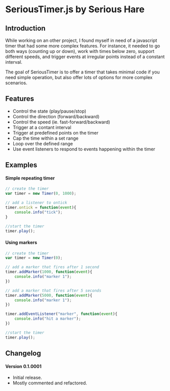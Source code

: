 # SeriousTimer.js by Serious Hare

## Introduction
While working on an other project, I found myself in need of a javascript timer that had some more complex features. For instance, it needed to go both ways (counting up or down), work with times below zero, support different speeds, and trigger events at irregular points instead of a constant interval.

The goal of SeriousTimer is to offer a timer that takes minimal code if you need simple operation, but also offer lots of options for more complex scenarios.

## Features
* Control the state (play/pause/stop)
* Control the direction (forward/backward)
* Control the speed (ie. fast-forward/backward)
* Trigger at a contant interval
* Trigger at predefined points on the timer
* Cap the time within a set range
* Loop over the defined range
* Use event listeners to respond to events happening within the timer

## Examples
#### Simple repeating timer
```javascript
// create the timer 
var timer = new Timer(0, 1000);

// add a listener to ontick
timer.ontick = function(event){
    console.info("tick");
}

//start the timer
timer.play();
```
#### Using markers
```javascript
// create the timer
var timer = new Timer(0);

// add a marker that fires after 1 second
timer.addMarker(1000, function(event){
    console.info("marker 1");
})

// add a marker that fires after 5 seconds
timer.addMarker(5000, function(event){
    console.info("marker 1");
})

timer.addEventListener("marker", function(event){
    console.info("hit a marker");
})

//start the timer
timer.play();
```

## Changelog
#### Version 0.1.0001
* Initial release.
* Mostly commented and refactored.

